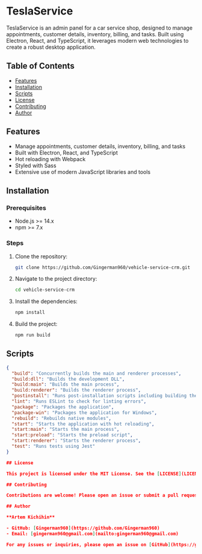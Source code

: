 # TeslaService

TeslaService is an admin panel for a car service shop, designed to manage appointments, customer details, inventory, billing, and tasks. Built using Electron, React, and TypeScript, it leverages modern web technologies to create a robust desktop application.

## Table of Contents

- [Features](#features)
- [Installation](#installation)
- [Scripts](#scripts)
- [License](#license)
- [Contributing](#contributing)
- [Author](#author)

## Features

- Manage appointments, customer details, inventory, billing, and tasks
- Built with Electron, React, and TypeScript
- Hot reloading with Webpack
- Styled with Sass
- Extensive use of modern JavaScript libraries and tools

## Installation

### Prerequisites

- Node.js >= 14.x
- npm >= 7.x

### Steps

1. Clone the repository:

    ```sh
    git clone https://github.com/Gingerman960/vehicle-service-crm.git
    ```

2. Navigate to the project directory:

    ```sh
    cd vehicle-service-crm
    ```

3. Install the dependencies:

    ```sh
    npm install
    ```

4. Build the project:

    ```sh
    npm run build
    ```

## Scripts

```json
{
  "build": "Concurrently builds the main and renderer processes",
  "build:dll": "Builds the development DLL",
  "build:main": "Builds the main process",
  "build:renderer": "Builds the renderer process",
  "postinstall": "Runs post-installation scripts including building the DLL",
  "lint": "Runs ESLint to check for linting errors",
  "package": "Packages the application",
  "package-win": "Packages the application for Windows",
  "rebuild": "Rebuilds native modules",
  "start": "Starts the application with hot reloading",
  "start:main": "Starts the main process",
  "start:preload": "Starts the preload script",
  "start:renderer": "Starts the renderer process",
  "test": "Runs tests using Jest"
}

## License

This project is licensed under the MIT License. See the [LICENSE](LICENSE) file for details.

## Contributing

Contributions are welcome! Please open an issue or submit a pull request via [GitHub](https://github.com/Gingerman960/vehicle-service-crm).

## Author

**Artem Kichihin**

- GitHub: [Gingerman960](https://github.com/Gingerman960)
- Email: [gingerman960@gmail.com](mailto:gingerman960@gmail.com)

For any issues or inquiries, please open an issue on [GitHub](https://github.com/Gingerman960/vehicle-service-crm/issues).


